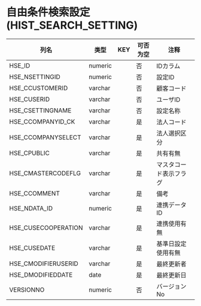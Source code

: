 # 自由条件検索設定(HIST_SEARCH_SETTING)
| 列名   | 类型   | KEY  | 可否为空 | 注释   |
| ---- | ---- | ---- | ---- | ---- |
|HSE_ID|numeric||否|IDカラム|
|HSE_NSETTINGID|numeric||否|設定ID|
|HSE_CCUSTOMERID|varchar||否|顧客コード|
|HSE_CUSERID|varchar||否|ユーザID|
|HSE_CSETTINGNAME|varchar||否|設定名称|
|HSE_CCOMPANYID_CK|varchar||是|法人コード|
|HSE_CCOMPANYSELECT|varchar||是|法人選択区分|
|HSE_CPUBLIC|varchar||是|共有有無|
|HSE_CMASTERCODEFLG|varchar||是|マスタコード表示フラグ|
|HSE_CCOMMENT|varchar||是|備考|
|HSE_NDATA_ID|numeric||是|連携データID|
|HSE_CUSECOOPERATION|varchar||是|連携使用有無|
|HSE_CUSEDATE|varchar||是|基準日設定使用有無|
|HSE_CMODIFIERUSERID|varchar||是|最終更新者|
|HSE_DMODIFIEDDATE|date||是|最終更新日|
|VERSIONNO|numeric||否|バージョンNo|
